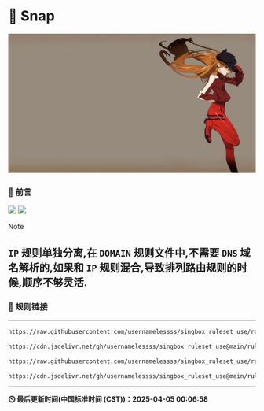 
# 🧸 Snap
![](https://raw.githubusercontent.com/usernamelessss/picture-bed/main/images/202504042256831.jpg)
### 📣 前言
![](https://shields.io/badge/-移除重复规则-ff69b4) ![](https://shields.io/badge/-IP&nbsp;规则单独存放不与&nbsp;DOMAIN&nbsp;等混合-green)
> [!NOTE]
**`IP` 规则单独分离,在 `DOMAIN` 规则文件中,不需要 `DNS` 域名解析的,如果和 `IP` 规则混合,导致排列路由规则的时候,顺序不够灵活.**
---

###  🔗 规则链接
---

```url
https://raw.githubusercontent.com/usernamelessss/singbox_ruleset_use/refs/heads/main/rule/Snap/Snap_No_IP.json
```

```url
https://cdn.jsdelivr.net/gh/usernamelessss/singbox_ruleset_use@main/rule/Snap/Snap_No_IP.json
```

```url
https://raw.githubusercontent.com/usernamelessss/singbox_ruleset_use/refs/heads/main/rule/Snap/Snap_No_IP.srs
```

```url
https://cdn.jsdelivr.net/gh/usernamelessss/singbox_ruleset_use@main/rule/Snap/Snap_No_IP.srs
```

---
**⏲️ 最后更新时间(中国标准时间 (CST))：2025-04-05 00:06:58**